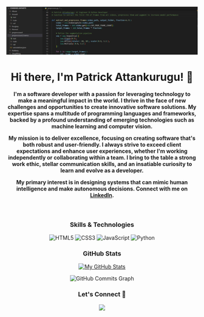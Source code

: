 <div align="center">

![Profile Picture](codes.jpg)

<h1>Hi there, I'm Patrick Attankurugu! 👋</h1>

<h4>
 <p>
  I'm a software developer with a passion for leveraging technology to make a meaningful impact in the world. I thrive in the face of new challenges and opportunities to create innovative software solutions. My expertise spans a multitude of programming languages and frameworks, backed by a profound understanding of emerging technologies such as machine learning and computer vision.
 </p>
 <p>
  My mission is to deliver excellence, focusing on creating software that's both robust and user-friendly. I always strive to exceed client expectations and enhance user experiences, whether I'm working independently or collaborating within a team. I bring to the table a strong work ethic, stellar communication skills, and an insatiable curiosity to learn and evolve as a developer.
 </p>
 <p>
  My primary interest is in designing systems that can mimic human intelligence and make autonomous decisions. Connect with me on <a href="https://www.linkedin.com/in/patrickattankurugu1/" >LinkedIn</a>.
 </p>
</h4>

<br>

### Skills & Technologies
![HTML5](https://icongr.am/devicon/html5-original.svg?size=50&color=currentColor)
![CSS3](https://icongr.am/devicon/css3-original.svg?size=50&color=currentColor)
![JavaScript](https://icongr.am/devicon/javascript-original.svg?size=50&color=currentColor)
![Python](https://icongr.am/devicon/python-original.svg?size=50&color=currentColor)

### GitHub Stats
[![My GitHub Stats](https://github-readme-stats.vercel.app/api/?username=PatrickAttankurugu&count_private=true&theme=tokyonight&showicons=true)]()

![GitHub Commits Graph](https://activity-graph.herokuapp.com/graph?username=PatrickAttankurugu&bg_color=1c1917&color=ffffff&line=0891b2&point=ffffff&area_color=1c1917&area=true&hide_border=true&custom_title=GitHub%20Commits%20Graph)

<h3>Let's Connect 🤝</h3>
<a href="https://www.linkedin.com/in/patrickattankurugu400/" target="_blank"><img src="https://img.shields.io/badge/-LinkedIn-0077b5?style=for-the-badge&logo=LinkedIn&logoColor=white"></img></a> 
<a href="mailto:patricka.azuma@gmail.com" target="_blank"><img src="https://img.shields.io
